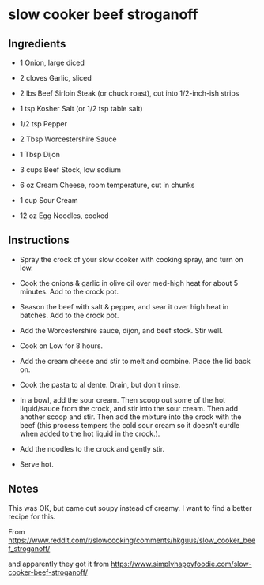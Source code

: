 # slow cooker beef stroganoff

## Ingredients

* 1 Onion, large diced
* 2 cloves Garlic, sliced
* 2 lbs Beef Sirloin Steak (or chuck roast), cut into 1/2-inch-ish strips 
* 1 tsp Kosher Salt (or 1/2 tsp table salt)
* 1/2 tsp Pepper
* 2 Tbsp Worcestershire Sauce
* 1 Tbsp Dijon
* 3 cups Beef Stock, low sodium

* 6 oz Cream Cheese, room temperature, cut in chunks
* 1 cup Sour Cream

* 12 oz Egg Noodles, cooked


## Instructions

* Spray the crock of your slow cooker with cooking spray, and turn on low.
 
* Cook the onions & garlic in olive oil over med-high heat for about 5 minutes. Add to the crock pot.

* Season the beef with salt & pepper, and sear it over high heat in batches. Add to the crock pot.

* Add the Worcestershire sauce, dijon, and beef stock. Stir well.

* Cook on Low for 8 hours.

* Add the cream cheese and stir to melt and combine. Place the lid back on.

* Cook the pasta to al dente. Drain, but don't rinse.

* In a bowl, add the sour cream. Then scoop out some of the hot liquid/sauce from the crock, and stir into the sour cream. Then add another scoop and stir. Then add the mixture into the crock with the beef (this process tempers the cold sour cream so it doesn't curdle when added to the hot liquid in the crock.).

* Add the noodles to the crock and gently stir.

* Serve hot.

    
## Notes

This was OK, but came out soupy instead of creamy. I want to find a better recipe for this.

From https://www.reddit.com/r/slowcooking/comments/hkguus/slow_cooker_beef_stroganoff/

and apparently they got it from https://www.simplyhappyfoodie.com/slow-cooker-beef-stroganoff/
